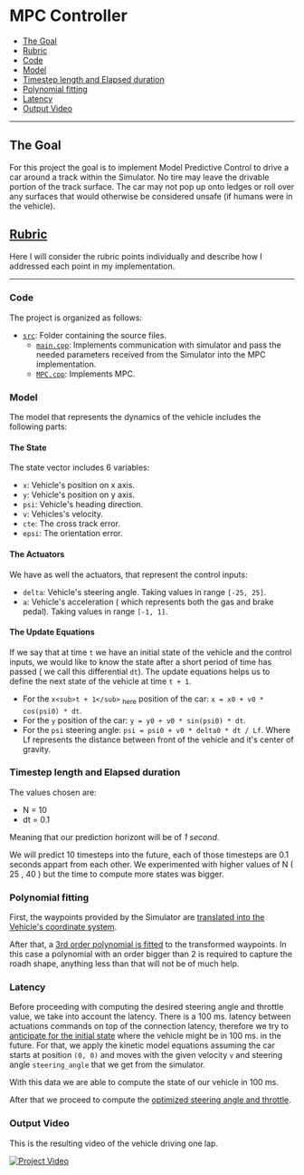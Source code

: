 # MPC Controller

* [The Goal](#the-goal)
* [Rubric](#rubric)
* [Code](#code)
* [Model](#model)
* [Timestep length and Elapsed duration](#timestep-lenght-and-elapsed-duration)
* [Polynomial fitting](#polynomial-fitting)
* [Latency](#latency)
* [Output Video](#output-video)

---

## The Goal

For this project the goal is to implement Model Predictive Control to drive a car around a track within the Simulator. No tire may leave the drivable portion of the track surface. The car may not pop up onto ledges or roll over any surfaces that would otherwise be considered unsafe (if humans were in the vehicle).

## [Rubric](https://review.udacity.com/#!/rubrics/896/view)
Here I will consider the rubric points individually and describe how I addressed each point in my implementation.  

---

### Code
The project is organized as follows:
* [`src`](https://github.com/vguerra/CarND-MPC-Project/tree/master/src): Folder containing the source files.
    - [`main.cpp`](https://github.com/vguerra/CarND-MPC-Project/blob/master/src/main.cpp): Implements communication with simulator and pass the needed parameters received from the Simulator into the MPC implementation.
    - [`MPC.cpp`](https://github.com/vguerra/CarND-MPC-Project/blob/master/src/MPC.cpp): Implements MPC.

### Model

The model that represents the dynamics of the vehicle includes the following parts:

#### The State

The state vector includes 6 variables:

* `x`: Vehicle's position on x axis.
* `y`: Vehicle's position on y axis.
* `psi`: Vehicle's heading direction.
* `v`: Vehicles's velocity.
* `cte`: The cross track error.
* `epsi`: The orientation error.

#### The Actuators

We have as well the actuators, that represent the control inputs:

* `delta`: Vehicle's steering angle. Taking values in range `[-25, 25]`.
* `a`: Vehicle's acceleration ( which represents both the gas and brake pedal). Taking values in range `[-1, 1]`.

#### The Update Equations

If we say that at time `t` we have an initial state of the vehicle and the control inputs, we would like to know the state after a short period of time has passed ( we call this differential `dt`). The update equations helps us to define the next state of the vehicle at time `t + 1`.

- For the `x<sub>t + 1</sub>` <sub>here</sub> position of the car: `x = x0 + v0 * cos(psi0) * dt`.
- For the `y` position of the car: `y = y0 + v0 * sin(psi0) * dt`.
- For the `psi` steering angle: `psi = psi0 + v0 * delta0 * dt / Lf`. Where Lf represents the distance between front of the vehicle and it's center of gravity.

### Timestep length and Elapsed duration

The values chosen are:

* N = 10
* dt = 0.1

Meaning that our prediction horizont will be of *1 second*.

We will predict 10 timesteps into the future, each of those timesteps are 0.1 seconds appart from each other. We experimented with higher values of N ( 25 , 40 ) but the time to compute more states was bigger.

### Polynomial fitting

First, the waypoints provided by the Simulator are [translated into the Vehicle's coordinate system](https://github.com/vguerra/CarND-MPC-Project/blob/master/src/main.cpp#L99-L105).

After that, a [3rd order polynomial is fitted](https://github.com/vguerra/CarND-MPC-Project/blob/master/src/main.cpp#L112) to the transformed waypoints. In this case a polynomial with an order bigger than 2 is required to capture the roadh shape, anything less than that will not be of much help.

### Latency

Before proceeding with computing the desired steering angle and throttle value, we take into account the latency. There is a 100 ms. latency between actuations commands on top of the connection latency, therefore we try to [anticipate for the initial state](https://github.com/vguerra/CarND-MPC-Project/blob/master/src/main.cpp#L115-L122) where the vehicle might be in 100 ms. in the future. For that, we apply the kinetic model equations assuming the car starts at position `(0, 0)` and moves with the given velocity `v` and steering angle `steering_angle` that we get from the simulator.

With this data we are able to compute the state of our vehicle in 100 ms.

After that we proceed to compute the [optimized steering angle and throttle](https://github.com/vguerra/CarND-MPC-Project/blob/master/src/main.cpp#L124-L130).

### Output Video

This is the resulting video of the vehicle driving one lap.

[![Project Video](https://img.youtube.com/vi/FEwMjXi-S7E/0.jpg)](https://youtu.be/FEwMjXi-S7E)
